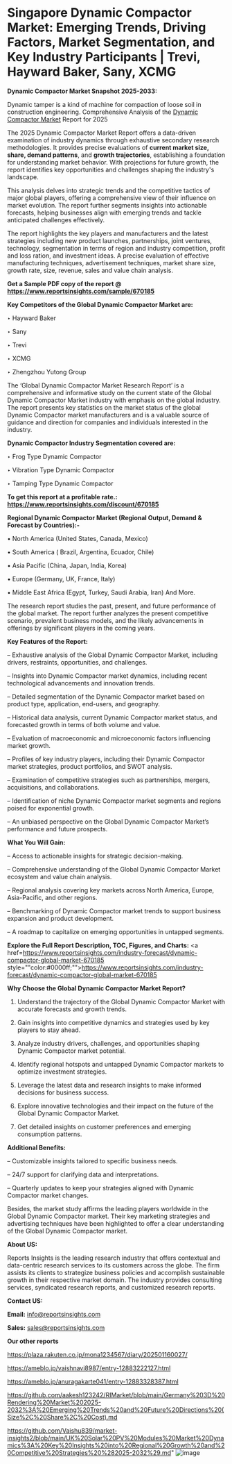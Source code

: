 # Singapore Dynamic Compactor Market: Emerging Trends, Driving Factors, Market Segmentation, and Key Industry Participants | Trevi, Hayward Baker, Sany, XCMG

<strong>Dynamic Compactor Market Snapshot 2025-2033:</strong>

Dynamic tamper is a kind of machine for compaction of loose soil in construction engineering. Comprehensive Analysis of the <a href=https://www.reportsinsights.com/sample/670185>Dynamic Compactor Market</a> Report for 2025

The 2025 Dynamic Compactor Market Report offers a data-driven examination of industry dynamics through exhaustive secondary research methodologies. It provides precise evaluations of <strong>current market size, share, demand patterns</strong>, and <strong>growth trajectories</strong>, establishing a foundation for understanding market behavior. With projections for future growth, the report identifies key opportunities and challenges shaping the industry's landscape.

This analysis delves into strategic trends and the competitive tactics of major global players, offering a comprehensive view of their influence on market evolution. The report further segments insights into actionable forecasts, helping businesses align with emerging trends and tackle anticipated challenges effectively.

The report highlights the key players and manufacturers and the latest strategies including new product launches, partnerships, joint ventures, technology, segmentation in terms of region and industry competition, profit and loss ration, and investment ideas. A precise evaluation of effective manufacturing techniques, advertisement techniques, market share size, growth rate, size, revenue, sales and value chain analysis.

<strong>Get a Sample PDF copy of the report @ <a href=https://www.reportsinsights.com/sample/670185 style=color:#0000ff;>https://www.reportsinsights.com/sample/670185</a></strong>

<strong>Key Competitors of the Global Dynamic Compactor Market are:</strong>

‣ Hayward Baker

‣ Sany

‣ Trevi

‣ XCMG

‣ Zhengzhou Yutong Group

The ‘Global Dynamic Compactor Market Research Report’ is a comprehensive and informative study on the current state of the Global Dynamic Compactor Market industry with emphasis on the global industry. The report presents key statistics on the market status of the global Dynamic Compactor market manufacturers and is a valuable source of guidance and direction for companies and individuals interested in the industry.

<strong>Dynamic Compactor Industry Segmentation covered are:</strong>

‣ Frog Type Dynamic Compactor

‣ Vibration Type Dynamic Compactor

‣ Tamping Type Dynamic Compactor

<strong>To get this report at a profitable rate.: <a href=https://www.reportsinsights.com/discount/670185 style=color:#0000ff;>https://www.reportsinsights.com/discount/670185</a></strong>

<strong>Regional Dynamic Compactor Market (Regional Output, Demand &amp; Forecast by Countries):-</strong>

• North America (United States, Canada, Mexico)

• South America ( Brazil, Argentina, Ecuador, Chile)

• Asia Pacific (China, Japan, India, Korea)

• Europe (Germany, UK, France, Italy)

• Middle East Africa (Egypt, Turkey, Saudi Arabia, Iran) And More.

The research report studies the past, present, and future performance of the global market. The report further analyzes the present competitive scenario, prevalent business models, and the likely advancements in offerings by significant players in the coming years.

<strong>Key Features of the Report:</strong>

– Exhaustive analysis of the Global Dynamic Compactor Market, including drivers, restraints, opportunities, and challenges.

– Insights into Dynamic Compactor market dynamics, including recent technological advancements and innovation trends.

– Detailed segmentation of the Dynamic Compactor market based on product type, application, end-users, and geography.

– Historical data analysis, current Dynamic Compactor market status, and forecasted growth in terms of both volume and value.

– Evaluation of macroeconomic and microeconomic factors influencing market growth.

– Profiles of key industry players, including their Dynamic Compactor market strategies, product portfolios, and SWOT analysis.

– Examination of competitive strategies such as partnerships, mergers, acquisitions, and collaborations.

– Identification of niche Dynamic Compactor market segments and regions poised for exponential growth.

– An unbiased perspective on the Global Dynamic Compactor Market’s performance and future prospects.

<strong>What You Will Gain:</strong>

– Access to actionable insights for strategic decision-making.

– Comprehensive understanding of the Global Dynamic Compactor Market ecosystem and value chain analysis.

– Regional analysis covering key markets across North America, Europe, Asia-Pacific, and other regions.

– Benchmarking of Dynamic Compactor market trends to support business expansion and product development.

– A roadmap to capitalize on emerging opportunities in untapped segments.

<strong>Explore the Full Report Description, TOC, Figures, and Charts:</strong>
<a href=https://www.reportsinsights.com/industry-forecast/dynamic-compactor-global-market-670185 style=""color:#0000ff;"">https://www.reportsinsights.com/industry-forecast/dynamic-compactor-global-market-670185</a>

<strong>Why Choose the Global Dynamic Compactor Market Report?</strong>

1. Understand the trajectory of the Global Dynamic Compactor Market with accurate forecasts and growth trends.

2. Gain insights into competitive dynamics and strategies used by key players to stay ahead.

3. Analyze industry drivers, challenges, and opportunities shaping Dynamic Compactor market potential.

4. Identify regional hotspots and untapped Dynamic Compactor markets to optimize investment strategies.

5. Leverage the latest data and research insights to make informed decisions for business success.

6. Explore innovative technologies and their impact on the future of the Global Dynamic Compactor Market.

7. Get detailed insights on customer preferences and emerging consumption patterns.

<strong>Additional Benefits:</strong>

– Customizable insights tailored to specific business needs.

– 24/7 support for clarifying data and interpretations.

– Quarterly updates to keep your strategies aligned with Dynamic Compactor market changes.

Besides, the market study affirms the leading players worldwide in the Global Dynamic Compactor market. Their key marketing strategies and advertising techniques have been highlighted to offer a clear understanding of the Global Dynamic Compactor market.

<strong><strong>About US</strong>:</strong>

Reports Insights is the leading research industry that offers contextual and data-centric research services to its customers across the globe. The firm assists its clients to strategize business policies and accomplish sustainable growth in their respective market domain. The industry provides consulting services, syndicated research reports, and customized research reports.

<strong>Contact US:</strong>

<p class=><b>Email:</b> <a href=mailto:info@reportsinsights.com>info@reportsinsights.com</a></p>
<p class=><b>Sales:</b> <a href=mailto:sales@reportsinsights.com>sales@reportsinsights.com</a></p>

<strong>Our other reports</strong>

<a href=https://plaza.rakuten.co.jp/mona1234567/diary/202501160027/>https://plaza.rakuten.co.jp/mona1234567/diary/202501160027/</a>

<a href=https://ameblo.jp/vaishnavi8987/entry-12883222127.html>https://ameblo.jp/vaishnavi8987/entry-12883222127.html</a>

<a href=https://ameblo.jp/anuragakarte041/entry-12883328387.html>https://ameblo.jp/anuragakarte041/entry-12883328387.html</a>

<a href=https://github.com/aakesh123242/RIMarket/blob/main/Germany%203D%20Rendering%20Market%202025-2032%3A%20Emerging%20Trends%20and%20Future%20Directions%20(Size%2C%20Share%2C%20Cost).md>https://github.com/aakesh123242/RIMarket/blob/main/Germany%203D%20Rendering%20Market%202025-2032%3A%20Emerging%20Trends%20and%20Future%20Directions%20(Size%2C%20Share%2C%20Cost).md</a>

<a href=https://github.com/Vaishu839/market-insights2/blob/main/UK%20Solar%20PV%20Modules%20Market%20Dynamics%3A%20Key%20Insights%20into%20Regional%20Growth%20and%20Competitive%20Strategies%20%282025-2032%29.md>https://github.com/Vaishu839/market-insights2/blob/main/UK%20Solar%20PV%20Modules%20Market%20Dynamics%3A%20Key%20Insights%20into%20Regional%20Growth%20and%20Competitive%20Strategies%20%282025-2032%29.md</a>"
![image](https://github.com/user-attachments/assets/b8e98c00-3a44-4ae5-81c9-25ebfee9b8bb)
